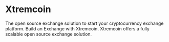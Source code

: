 # Xtremcoin
The open source exchange solution to start your cryptocurrency exchange platform. Build an Exchange with Xtremcoin. Xtremcoin offers a fully scalable open source exchange solution.
